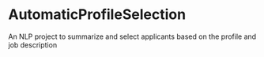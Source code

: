 # AutomaticProfileSelection
An NLP project to summarize and select applicants based on the profile and job description
